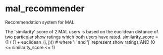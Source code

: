 # mal_recommender
Recommendation system for MAL.

The 'similarity' score of 2 MAL users is based on the euclidean distance of two particular show ratings which both users have rated. 
similarity\_score = (1 / (1 + euclidean\_(i, j))) # where 'i' and 'j' represent show ratings AND (0 <= similarity\_score <= 1)
